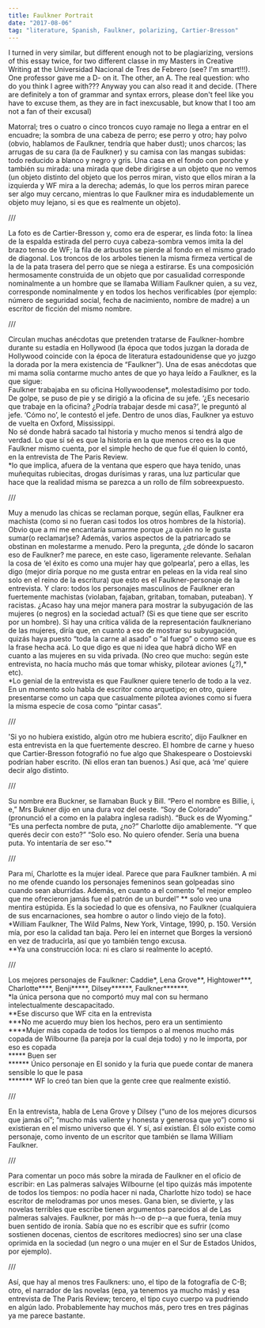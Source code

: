 ```yaml
---
title: Faulkner Portrait
date: "2017-08-06"
tag: "literature, Spanish, Faulkner, polarizing, Cartier-Bresson"
---
```


I turned in very similar, but different enough not to be plagiarizing, versions of this essay twice, for two different classe in my Masters in Creative Writing at the Universidad Nacional de Tres de Febrero (see? I'm smart!!!). One professor gave me a D- on it. The other, an A. The real question: who do you think I agree with??? Anyway you can also read it and decide. (There are definitely a ton of grammar and syntax errors, please don't feel like you have to excuse them, as they are in fact inexcusable, but know that I too am not a fan of their excusal)

<div class="courier">
Matorral; tres o cuatro o cinco troncos cuyo ramaje no llega a entrar en el encuadre; la sombra de una cabeza de perro; ese perro y otro; hay polvo (obvio, hablamos de Faulkner, tendría que haber dust); unos charcos; las arrugas de su cara (la de Faulkner) y su camisa con las mangas subidas: todo reducido a blanco y negro y gris. Una casa en el fondo con porche y también su mirada: una mirada que debe dirigirse a un objeto que no vemos (un objeto distinto del objeto que los perros miran, visto que ellos miran a la izquierda y WF mira a la derecha; además, lo que los perros miran parece ser algo muy cercano, mientras lo que Faulkner mira es indudablemente un objeto muy lejano, si es que es realmente un objeto).
</div>

///

<div class="courier">
La foto es de Cartier-Bresson y, como era de esperar, es linda foto: la línea de la espalda estirada del perro cuya cabeza-sombra vemos imita la del brazo tenso de WF; la fila de arbustos se pierde al fondo en el mismo grado de diagonal. Los troncos de los arboles tienen la misma firmeza vertical de la de la pata trasera del perro que se niega a estirarse. Es una composición hermosamente construida de un objeto que por casualidad corresponde nominalmente a un hombre que se llamaba William Faulkner quien, a su vez, corresponde nominalmente y en todos los hechos verificables (por ejemplo: número de seguridad social, fecha de nacimiento, nombre de madre) a un escritor de ficción del mismo nombre.
</div>

///

<div class="courier">
Circulan muchas anécdotas que pretenden tratarse de Faulkner-hombre durante su estadía en Hollywood (la época que todos juzgan la dorada de Hollywood coincide con la época de literatura estadounidense que yo juzgo la dorada por la mera existencia de “Faulkner”).  Una de esas anécdotas que mi mama solía contarme mucho antes de que yo haya leído a Faulkner, es la que sigue:</div>

<div class="courier">
Faulkner trabajaba en su oficina Hollywoodense*, molestadísimo por todo. De golpe, se puso de pie y se dirigió a la oficina de su jefe. ‘¿Es necesario que trabaje en la oficina? ¿Podría trabajar desde mi casa?’, le preguntó al jefe. ‘Cómo no’, le contestó el jefe. Dentro de unos días, Faulkner ya estuvo de vuelta en Oxford, Mississippi.
</div>

<div class="courier">
No sé donde habrá sacado tal historia y mucho menos si tendrá algo de verdad. Lo que sí sé es que la historia en la que menos creo es la que Faulkner mismo cuenta, por el simple hecho de que fue él quien lo contó, en la entrevista de The Paris Review.
</div>

<div class="courier">
*lo que implica, afuera de la ventana que espero que haya tenido, unas muñequitas rubiecitas, drogas durísimas y raras, una luz particular que hace que la realidad misma se parezca a un rollo de film sobreexpuesto.
</div>

///

<div class="courier">
Muy a menudo las chicas se reclaman porque, según ellas, Faulkner era machista (como si no fueran casi todos los otros hombres de la historia). Obvio que a mí me encantaría sumarme porque ¿a quién no le gusta sumar(o reclamar)se? Además, varios aspectos de la patriarcado se obstinan en molestarme a menudo. Pero la pregunta, ¿de dónde lo sacaron eso de Faulkner? me parece, en este caso, ligeramente relevante. Señalan la cosa de ‘el éxito es como una mujer hay que golpearla’, pero a ellas, les digo (mejor diría porque no me gusta entrar en peleas en la vida real sino solo en el reino de la escritura) que esto es el Faulkner-personaje de la entrevista. Y claro: todos los personajes masculinos de Faulkner eran fuertemente machistas (violaban, fajaban, gritaban, tomaban, puteaban).  Y racistas. ¿Acaso hay una mejor manera para mostrar la subyugación de las mujeres (o negros) en la sociedad actual? (Si es que tiene que ser escrito por un hombre). Si hay una crítica válida de la representación faulkneriano de las mujeres, diría que, en cuanto a eso de mostrar su subyugación, quizás haya puesto “toda la carne al asado” o “al fuego” o como sea que es la frase hecha acá. Lo que digo es que ni idea que habrá dicho WF en cuanto a las mujeres en su vida privada. (No creo que mucho: según este entrevista, no hacía mucho más que tomar whisky, pilotear aviones (¿?),* etc).
</div>

<div class="courier">
*Lo genial de la entrevista es que Faulkner quiere tenerlo de todo a la vez. En un momento solo habla de escritor como arquetipo; en otro, quiere presentarse como un capa que casualmente pilotea aviones como si fuera la misma especie de cosa como “pintar casas”.
</div>

///

<div class="courier">
'Si yo no hubiera existido, algún otro me hubiera escrito’, dijo Faulkner en esta entrevista en la que fuertemente descreo. El hombre de carne y hueso que Cartier-Bresson fotografió no fue algo que Shakespeare o Dostoievski podrían haber escrito. (Ni ellos eran tan buenos.) Así que, acá ‘me’ quiere decir algo distinto.
</div>

///

<div class="courier">
Su nombre era Buckner, se llamaban Buck y Bill. “Pero el nombre es Billie, i, e,” Mrs Bukner dijo en una dura voz del oeste. “Soy de Colorado” (pronunció el a como en la palabra inglesa radish). “Buck es de Wyoming.”
  “Es una perfecta nombre de puta, ¿no?” Charlotte dijo amablemente.
  “Y que querés decir con esto?”
  “Solo eso. No quiero ofender. Sería una buena puta. Yo intentaría de ser eso.”*
</div>

///

<div class="courier">
Para mí, Charlotte es la mujer ideal. Parece que para Faulkner también. A mi no me ofende cuando los personajes femeninos sean golpeadas sino cuando sean aburridas. Además, en cuanto a el comento “el mejor empleo que me ofrecieron jamás fue el patrón de un burdel” ** solo veo una mentira estúpida.  Es la sociedad lo que es ofensiva, no Faulkner (cualquiera de sus encarnaciones, sea hombre o autor o lindo viejo de la foto).
</div>

<div class="courier">
*William Faulkner, The Wild Palms, New York, Vintage, 1990, p. 150. Versión mía, por eso la calidad tan baja. Pero leí en internet que Borges la versionó en vez de traducirla, así que yo también tengo excusa.
</div>

<div class="courier">
**Ya una construcción loca: ni es claro si realmente lo aceptó.
</div>

///

<div class="courier">
Los mejores personajes de Faulkner: Caddie*, Lena Grove**, Hightower***, Charlotte****, Benji*****, Dilsey******, Faulkner*******.
</div>

<div class="courier">
*la única persona que no comportó muy mal con su hermano intelectualmente descapacitado.
</div>
<div class="courier">
**Ese discurso que WF cita en la entrevista
</div>
<div class="courier">
***No me acuerdo muy bien los hechos, pero era un sentimiento
</div>
<div class="courier">
****Mujer más copada de todos los tiempos o al menos mucho más copada de Wilbourne (la pareja por la cual deja todo) y no le importa, por eso es copada
</div>
<div class="courier">
***** Buen ser
</div>
<div class="courier">
****** Único personaje en El sonido y la furia que puede contar de manera sensible lo que le pasa
</div>
<div class="courier">
******* WF lo creó tan bien que la gente cree que realmente existió.
</div>

///

<div class="courier">
En la entrevista, habla de Lena Grove y Dilsey (“uno de los mejores dicursos que jamás oí”; “mucho más valiente y honesta y generosa que yo”) como si existieran en el mismo universo que él. Y sí, así existían. Él sólo existe como personaje, como invento de un escritor que también se llama William Faulkner.
</div>

///

<div class="courier">
Para comentar un poco más sobre la mirada de Faulkner en el oficio de escribir: en Las palmeras salvajes Wilbourne (el tipo quizás más impotente de todos los tiempos: no podía hacer ni nada, Charlotte hizo todo) se hace escritor de melodramas por unos meses. Gana bien, se divierte, y las novelas terribles que escribe tienen argumentos parecidos al de Las palmeras salvajes. Faulkner, por más h--o de p--a que fuera, tenía muy buen sentido de ironía. Sabía que no es escribir que es sufrir (como sostienen docenas, cientos de escritores mediocres) sino ser una clase oprimida en la sociedad (un negro o una mujer en el Sur de Estados Unidos, por ejemplo).
</div>

///

<div class="courier">
Así, que hay al menos tres Faulkners: uno, el tipo de la fotografía de C-B; otro, el narrador de las novelas (epa, ya tenemos ya mucho más) y esa entrevista de The Paris Review; tercero, el tipo cuyo cuerpo va pudriendo en algún lado. Probablemente hay muchos más, pero tres en tres páginas ya me parece bastante.
</div>
